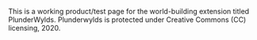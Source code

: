 This is a working product/test page for the world-building extension titled PlunderWylds. Plunderwylds is protected under Creative Commons (CC) licensing, 2020.

